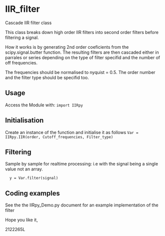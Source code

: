 # IIR_filter
Cascade IIR filter class

This class breaks down high order IIR filters into second order filters before filtering a signal.

How it works is by generating 2nd order coeficients from the scipy.signal.butter function.
The resulting filters are then cascaded either in parrales or series depending on the type of filter specifid and the number of off frequencies.

The frequencies should be normalised to nyquist = 0.5.
The order number and the filter type should be specifid too.

## Usage

Access the Module with:
  `import IIRpy`

## Initialisation

Create an instance of the function and initialise it as follows
  `Var = IIRpy.IIR(order, Cutoff_frequencies, Filter_type)`

## Filtering

Sample by sample for realtime processing:
i.e with the signal being a single value not an array.
```
  y = Var.filter(signal)
```

## Coding examples
See the the IIRpy_Demo.py document for an example implementation of the filter


Hope you like it,

2122265L
